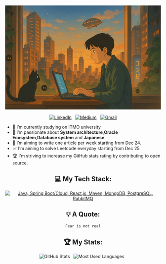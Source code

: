 <div align="center">
    
![Dau Cong Tuan Anh - Software Engineer](assets/background.png)

[![LinkedIn](https://skillicons.dev/icons?i=linkedin)](https://www.linkedin.com/in/dau-tuan-anh-872b091a6/) &nbsp;
[![Medium](https://skillicons.dev/icons?i=devto)](https://medium.com/@tuananhdaucong) &nbsp;
[![Gmail](https://skillicons.dev/icons?i=gmail)](mailto:tuananhdaucong@gmail.com)

</div>

- 🔭 I’m currently studying on ITMO university
- 🌱 I’m passionate about <b>System architecture</b>,<b>Oracle Ecosystem</b>,<b>Database system</b> and <b>Japanese</b>  
- 📝 I’m aiming to write one article per week starting from Dec 24.
- 📈 I’m aiming to solve Leetcode everyday starting from Dec 25.
- 🏆 I'm striving to increase my GitHub stats rating by contributing to open source.

<div align="center">
    
## 💻 My Tech Stack:

[![Java, Spring Boot/Cloud, React.js, Maven, MongoDB, PostgreSQL, RabbitMQ](https://skillicons.dev/icons?i=java,spring,react,maven,mongodb,postgres,rabbitmq)](https://skillicons.dev)

## 💡 A Quote:

```
Fear is not real
```

## 🏆 My Stats:

<p>
    <img height=175 alt="GitHub Stats" src="https://github-readme-stats.vercel.app/api?username=andrey551&show_icons=true&count_private=true&theme=dark" />&nbsp;&nbsp;
    <img height=175 alt="Most Used Languages" src="https://github-readme-stats.vercel.app/api/top-langs/?username=andrey551&layout=compact&theme=dark" />&nbsp;&nbsp;
</p>
